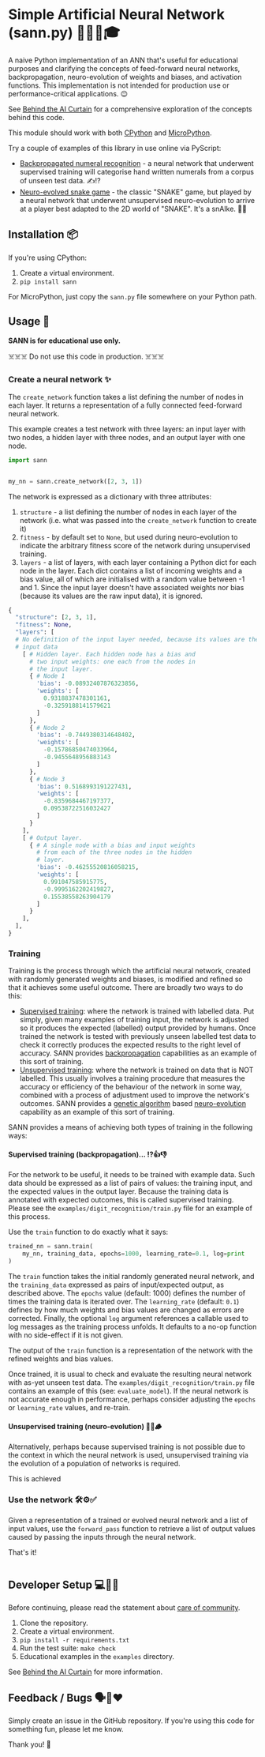 # Simple Artificial Neural Network (sann.py) 👶🤖🧠🎓

A naive Python implementation of an ANN that's useful for educational purposes
and clarifying the concepts of feed-forward neural networks, backpropagation,
neuro-evolution of weights and biases, and activation functions. This
implementation is not intended for production use or performance-critical
applications. 😉

See [Behind the AI Curtain](https://ntoll.org/article/ai-curtain/) for a 
comprehensive exploration of the concepts behind this code.

This module should work with both [CPython](https://python.org) and
[MicroPython](https://micropython.org/).

Try a couple of examples of this library in use online via PyScript:

* [Backpropagated numeral recognition](https://pyscript.com/@ntoll/sann-character-recognition/latest) - 
  a neural network that underwent supervised training will categorise hand
  written numerals from a corpus of unseen test data. ✍️⁉️
* [Neuro-evolved snake game]() - 
  the classic "SNAKE" game, but played by a neural network that underwent
  unsupervised neuro-evolution to arrive at a player best adapted to the 2D
  world of "SNAKE". It's a snAIke. 🤖🐍

## Installation 📦

If you're using CPython:

1. Create a virtual environment.
2. `pip install sann`

For MicroPython, just copy the `sann.py` file somewhere on your Python path.

## Usage 💪

**SANN is for educational use only.**

☠️☠️☠️ Do not use this code in production. ☠️☠️☠️

### Create a neural network ✨

The `create_network` function takes a list defining the number of nodes in each
layer. It returns a representation of a fully connected feed-forward neural
network.

This example creates a test network with three layers: an input layer with two
nodes, a hidden layer with three nodes, and an output layer with one node.

```python
import sann


my_nn = sann.create_network([2, 3, 1])
```

The network is expressed as a dictionary with three attributes:

1. `structure` - a list defining the number of nodes in each layer of the
   network (i.e. what was passed into the `create_network` function to create 
   it)
2. `fitness` - by default set to `None`, but used during neuro-evolution to
   indicate the arbitrary fitness score of the network during unsupervised
   training.
3. `layers` - a list of layers, with each layer containing a Python dict for 
   each node in the layer. Each dict contains a list of incoming weights and 
   a bias value, all of which are initialised with a random value between -1
   and 1. Since the input layer doesn't have associated weights nor bias
   (because its values are the raw input data), it is ignored.

```python
{
  "structure": [2, 3, 1],
  "fitness": None,
  "layers": [
  # No definition of the input layer needed, because its values are the raw 
  # input data
    [ # Hidden layer. Each hidden node has a bias and
      # two input weights: one each from the nodes in
      # the input layer.
      { # Node 1
        'bias': -0.08932407876323856,
        'weights': [
          0.9318837478301161,
          -0.3259188141579621
        ]
      },
      { # Node 2
        'bias': -0.7449380314648402,
        'weights': [
          -0.15786850474033964,
          -0.9455648956883143
        ]
      },
      { # Node 3
        'bias': 0.5168993191227431,
        'weights': [
          -0.8359684467197377,
          0.09538722516032427
        ]
      }
    ],
    [ # Output layer.
      { # A single node with a bias and input weights
        # from each of the three nodes in the hidden
        # layer.
        'bias': -0.46255520816058215,
        'weights': [
          0.991047585915775,
          -0.9995162202419827,
          0.15538558263904179
        ]
      }
    ],
  ],
}
```

### Training

Training is the process through which the artificial neural network, created
with randomly generated weights and biases, is modified and refined so that 
it achieves some useful outcome. There are broadly two ways to do this:

* [Supervised training](https://en.wikipedia.org/wiki/Supervised_learning): 
  where the network is trained with labelled data. Put
  simply, given many examples of training input, the network is adjusted so it 
  produces the expected (labelled) output provided by humans. Once trained
  the network is tested with previously unseen labelled test data to check it
  correctly produces the expected results to the right level of accuracy. SANN
  provides [backpropagation](https://en.wikipedia.org/wiki/Backpropagation) 
  capabilities as an example of this sort of training.
* [Unsupervised training](https://en.wikipedia.org/wiki/Unsupervised_learning):
  where the network is trained on data that is NOT labelled. This usually
  involves a training procedure that measures the accuracy or efficiency of
  the behaviour of the network in some way, combined with a process of 
  adjustment used to improve the network's outcomes. SANN provides a 
  [genetic algorithm](https://en.wikipedia.org/wiki/Genetic_algorithm) based 
  [neuro-evolution](https://en.wikipedia.org/wiki/Neuroevolution) capability 
  as an example of this sort of training.

SANN provides a means of achieving both types of training in the following
ways:

#### Supervised training (backpropagation)... ⁉️👍👎

For the network to be useful, it needs to be trained with example data. Such
data should be expressed as a list of pairs of values: the training input, and
the expected values in the output layer. Because the training data is annotated
with expected outcomes, this is called supervised training. Please see the
`examples/digit_recognition/train.py` file for an example of this process.

Use the `train` function to do exactly what it says:

```python
trained_nn = sann.train(
    my_nn, training_data, epochs=1000, learning_rate=0.1, log=print
)
```

The `train` function takes the initial randomly generated neural network, and
the `training_data` expressed as pairs of input/expected output, as described
above. The `epochs` value (default: 1000) defines the number of times the
training data is iterated over. The `learning_rate` (default: `0.1`) defines 
by how much weights and bias values are changed as errors are corrected. 
Finally, the optional `log` argument references a callable used to log
messages as the training process unfolds. It defaults to a no-op function with
no side-effect if it is not given.

The output of the `train` function is a representation of the network with the
refined weights and bias values.

Once trained, it is usual to check and evaluate the resulting neural network
with as-yet unseen test data. The `examples/digit_recognition/train.py` file
contains an example of this (see: `evaluate_model`). If the neural network is
not accurate enough in performance, perhaps consider adjusting the `epochs` or
`learning_rate` values, and re-train.

#### Unsupervised training (neuro-evolution) 🐒🥕🪵

Alternatively, perhaps because supervised training is not possible due to the
context in which the neural network is used, unsupervised training via the 
evolution of a population of networks is required. 

This is achieved 

### Use the network 🛠️⚙️✅

Given a representation of a trained or evolved neural network and a list of
input values, use the `forward_pass` function to retrieve a list of output 
values caused by passing the inputs through the neural network.

That's it!

```python
```

## Developer Setup 💻🧑‍💻

Before continuing, please read the statement about 
[care of community](./CARE_OF_COMMUNITY.md).

1. Clone the repository.
2. Create a virtual environment.
3. `pip install -r requirements.txt`
4. Run the test suite: `make check`
5. Educational examples in the `examples` directory.

See [Behind the AI Curtain](https://ntoll.org/article/ai-curtain/) for more
information.

## Feedback / Bugs 🗣️🐛❤️

Simply create an issue in the GitHub repository. If you're using this code
for something fun, please let me know.

Thank you! 🤗
